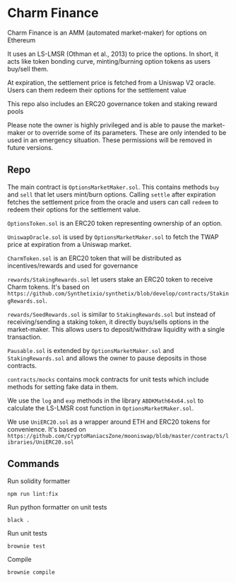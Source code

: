 # Charm Finance

Charm Finance is an AMM (automated market-maker) for options on Ethereum

It uses an LS-LMSR (Othman et al., 2013) to price the options. In short, it acts like token bonding curve, minting/burning option tokens as users buy/sell them.

At expiration, the settlement price is fetched from a Uniswap V2 oracle. Users can them redeem their options for the settlement value

This repo also includes an ERC20 governance token and staking reward pools

Please note the owner is highly privileged and is able to pause the market-maker or to override some of its parameters. These are only intended to be used in an emergency situation. These permissions will be removed in future versions.


## Repo

The main contract is `OptionsMarketMaker.sol`. This contains methods `buy` and `sell` that let users mint/burn options. Calling `settle` after expiration fetches the settlement price from the oracle and users can call `redeem` to redeem their options for the settlement value.

`OptionsToken.sol` is an ERC20 token representing ownership of an option.

`UniswapOracle.sol` is used by `OptionsMarketMaker.sol` to fetch the TWAP price at expiration from a Uniswap market.

`CharmToken.sol` is an ERC20 token that will be distributed as incentives/rewards and used for governance

`rewards/StakingRewards.sol` let users stake an ERC20 token to receive Charm tokens. It's based on `https://github.com/Synthetixio/synthetix/blob/develop/contracts/StakingRewards.sol`.

`rewards/SeedRewards.sol` is similar to `StakingRewards.sol` but instead of receiving/sending a staking token, it directly buys/sells options in the market-maker. This allows users to deposit/withdraw liquidity with a single transaction.

`Pausable.sol` is extended by `OptionsMarketMaker.sol` and `StakingRewards.sol` and allows the owner to pause deposits in those contracts.

`contracts/mocks` contains mock contracts for unit tests which include methods for setting fake data in them.

We use the `log` and `exp` methods in the library `ABDKMath64x64.sol` to calculate the LS-LMSR cost function in `OptionsMarketMaker.sol`.

We use `UniERC20.sol` as a wrapper around ETH and ERC20 tokens for convenience. It's based on `https://github.com/CryptoManiacsZone/mooniswap/blob/master/contracts/libraries/UniERC20.sol`



## Commands

Run solidity formatter

```
npm run lint:fix
```

Run python formatter on unit tests

```
black .
```

Run unit tests

```
brownie test
```

Compile

```
brownie compile
```

